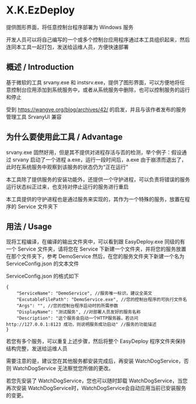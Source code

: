 # X.K.EzDeploy
提供图形界面，将任意控制台程序部署为 Windows 服务

开发人员可以将自己编写的一个或多个控制台应用程序通过本工具组织起来，然后连同本工具一起打包，发送给运维人员，方便快速部署

## 概述 / Introduction
基于微软的工具 srvany.exe 和 instsrv.exe，提供了图形界面，可以方便地将任意控制台应用添加到系统服务中，或者从系统服务中删除，也可以控制服务的运行和停止

受到 https://wangye.org/blog/archives/42/ 的启发，并且与该作者发布的服务管理工具 SrvanyUI 兼容

## 为什么要使用此工具 / Advantage
srvany.exe 固然好用，但是其不提供对进程存活与否的检测，举个例子：假设通过 srvany 启动了一个进程 a.exe，运行一段时间后，a.exe 由于崩溃而退出了，此时在系统服务中观察到该服务的状态仍为“正在运行”

本工具除了提供服务的安装功能外，还提供一个守护进程，可以负责将错误的服务运行状态纠正过来，也支持对停止运行的服务进行重启

本工具提供的守护进程也是通过服务来实现的，其作为一个特殊的服务，放置在程序的 Service 文件夹下

## 用法 / Usage
现将工程编译，在编译的输出文件夹中，可以看到跟 EasyDeploy.exe 同级的有一个 Service 文件夹，请将您在 Service 下新建一个文件夹，并将您的服务放置在那个文件夹下，参考 DemoService
然后，在您的服务文件夹下新建一个名为 ServiceConfig.json 的文本文件


ServiceConfig.json 的格式如下
```
{
	"ServiceName": "DemoService", //服务唯一标识，建议全英文
	"ExcutableFilePath": "DemoService.exe", //您的控制台程序的可执行文件名
	"Args": "", //您的控制台程序启动时的所需参数
	"DisplayName": "测试服务", //对部署人员友好的服务名称
	"Description": "这个服务会启动一个HTTP服务器，若访问 http://127.0.0.1:8123 成功，则说明服务成功启动" //服务的功能描述
}
```

若您有多个服务，可以重复上述步骤，然后将整个 EasyDeploy 程序文件夹保持结构完整，发送给运维人员


需要注意的是，建议您在其他服务都安装完成后，再安装 WatchDogService，否则 WatchDogService 无法察觉您所做的更改。

若您先安装了 WatchDogService，您也可以随时卸载 WatchDogService，当您再次安装 WatchDogService时，WatchDogService会自动应用当前已安装服务的变更。
